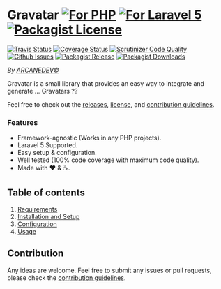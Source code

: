 Gravatar [![For PHP][badge_php]](https://github.com/ARCANEDEV/Gravatar) [![For Laravel 5][badge_laravel]](https://github.com/ARCANEDEV/Gravatar) [![Packagist License][badge_license]](https://github.com/ARCANEDEV/Gravatar/blob/master/LICENSE.md)
==============
[![Travis Status][badge_build]](https://travis-ci.org/ARCANEDEV/Gravatar)
[![Coverage Status][badge_coverage]](https://scrutinizer-ci.com/g/ARCANEDEV/Gravatar/?branch=master)
[![Scrutinizer Code Quality][badge_quality]](https://scrutinizer-ci.com/g/ARCANEDEV/Gravatar/?branch=master)
[![Github Issues][badge_issues]](https://github.com/ARCANEDEV/Gravatar/issues)
[![Packagist Release][badge_release]](https://packagist.org/packages/arcanedev/gravatar)
[![Packagist Downloads][badge_downloads]](https://packagist.org/packages/arcanedev/gravatar)

[badge_php]:       https://img.shields.io/badge/PHP-Framework%20agnostic-4F5B93.svg?style=flat-square
[badge_laravel]:   https://img.shields.io/badge/Laravel%20Supported-5.x-orange.svg?style=flat-square
[badge_license]:   http://img.shields.io/packagist/l/arcanedev/gravatar.svg?style=flat-square
[badge_build]:     http://img.shields.io/travis/ARCANEDEV/Gravatar.svg?style=flat-square
[badge_coverage]:  https://img.shields.io/scrutinizer/coverage/g/ARCANEDEV/Gravatar.svg?style=flat-square
[badge_quality]:   https://img.shields.io/scrutinizer/g/ARCANEDEV/Gravatar.svg?style=flat-square
[badge_issues]:    http://img.shields.io/github/issues/ARCANEDEV/Gravatar.svg?style=flat-square
[badge_release]:   https://img.shields.io/packagist/v/arcanedev/gravatar.svg?style=flat-square
[badge_downloads]: https://img.shields.io/packagist/dt/arcanedev/gravatar.svg?style=flat-square

*By [ARCANEDEV&copy;](http://www.arcanedev.net/)*

Gravatar is a small library that provides an easy way to integrate and generate &hellip; Gravatars ??

Feel free to check out the [releases](https://github.com/ARCANEDEV/Gravatar/releases), [license](LICENSE.md), and [contribution guidelines](CONTRIBUTING.md).
  
### Features

  * Framework-agnostic (Works in any PHP projects).
  * Laravel 5 Supported.
  * Easy setup & configuration. 
  * Well tested (100% code coverage with maximum code quality).
  * Made with :heart: &amp; :coffee:.

## Table of contents

1. [Requirements](_docs/1.-Requirements.md)
2. [Installation and Setup](_docs/2.-Installation-and-Setup.md)
3. [Configuration](_docs/3.-Configuration.md)
4. [Usage](_docs/4.-Usage.md)

## Contribution

Any ideas are welcome. Feel free to submit any issues or pull requests, please check the [contribution guidelines](CONTRIBUTING.md).